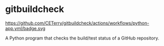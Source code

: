 # gitbuildcheck
https://github.com/CETerry/gitbuildcheck/actions/workflows/python-app.yml/badge.svg

A Python program that checks the build/test status of a GitHub repository.
